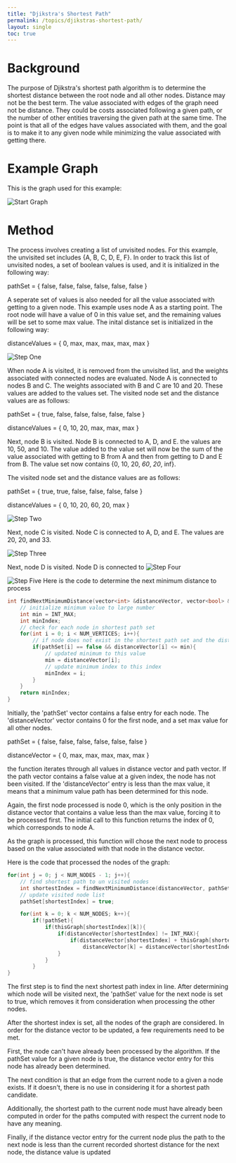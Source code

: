 ```yaml
---
title: "Djikstra's Shortest Path"
permalink: /topics/djikstras-shortest-path/
layout: single
toc: true
---
```

# Background

The purpose of Djikstra's shortest path algorithm is to determine the shortest distance between the root node and all other nodes. Distance may not be the best term. The value associated with edges of the graph need not be distance. They could be costs associated following a given path, or the number of other entities traversing the given path at the same time. The point is that all of the edges have values associated with them, and the goal is to make it to any given node while minimizing the value associated with getting there. 


# Example Graph

This is the graph used for this example:


![Start Graph](/structures-algorithms/assets/images/graph-a.jpg)

# Method

The process involves creating a list of unvisited nodes. For this example, the unvisited set includes {A, B, C, D, E, F}. In order to track this list of unvisited nodes, a set of boolean values is used, and it is initialized in the following way:

pathSet = { false, false, false, false, false, false }

A seperate set of values is also needed for all the value associated with getting to a given node. This example uses node A as a starting point. The root node will have a value of 0 in this value set, and the remaining values will be set to some max value. The inital distance set is initialized in the following way:

distanceValues = { 0, max, max, max, max, max }

![Step One](/structures-algorithms/assets/images/graph-b.jpg)

When node A is visited, it is removed from the unvisited list, and the weights associated with connected nodes are evaluated. Node A is connected to nodes B and C. The weights associated with B and C are 10 and 20. These values are added to the values set. The visited node set and the distance values are as follows:

pathSet = { true, false, false, false, false, false }

distanceValues = { 0, 10, 20, max, max, max }

Next, node B is visited. Node B is connected to A, D, and E. the values are 10, 50, and 10. The value added to the value set will now be the sum of the value associated with getting to B from A and then from getting to D and E from B. The value set now contains {0, 10, 20, *60*, *20*, inf}. 

The visited node set and the distance values are as follows:

pathSet = { true, true, false, false, false, false }

distanceValues = { 0, 10, 20, 60, 20, max }

![Step Two](/structures-algorithms/assets/images/graph-c.jpg)

Next, node C is visited. Node C is connected to A, D, and E. The values are 20, 20, and 33. 

![Step Three](/structures-algorithms/assets/images/graph-d.jpg)

Next, node D is visited. Node D is connected to 
![Step Four](/structures-algorithms/assets/images/graph-e.jpg)

![Step Five](/structures-algorithms/assets/images/graph-f.jpg)
Here is the code to determine the next minimum distance to process

```c++
int findNextMinimumDistance(vector<int> &distanceVector, vector<bool> &pathSet){
    // initialize minimum value to large number
    int min = INT_MAX;
    int minIndex;
    // check for each node in shortest path set
    for(int i = 0; i < NUM_VERTICES; i++){
        // if node does not exist in the shortest path set and the distance value for this node is less than the current minimum value
        if(pathSet[i] == false && distanceVector[i] <= min){
            // updated minimum to this value
            min = distanceVector[i];
            // update minimum index to this index
            minIndex = i;
        }
    }
    return minIndex;
}
```
Initially, the 'pathSet' vector contains a false entry for each node. The 'distanceVector' vector contains 0 for the first node, and a set max value for all other nodes.

pathSet = { false, false, false, false, false, false }

distanceVector = { 0, max, max, max, max, max }

the function iterates through all values in distance vector and path vector. If the path vector contains a false value at a given index, the node has not been visited. If the 'distanceVector' entry is less than the max value, it means that a minimum value path has been determined for this node.

Again, the first node processed is node 0, which is the only position in the distance vector that contains a value less than the max value, forcing it to be processed first. The initial call to this function returns the index of 0, which corresponds to node A.

As the graph is processed, this function will chose the next node to process based on the value associated with that node in the distance vector.

Here is the code that processed the nodes of the graph:
```c++
for(int j = 0; j < NUM_NODES - 1; j++){
    // find shortest path to un visited nodes
    int shortestIndex = findNextMinimumDistance(distanceVector, pathSet);
    // update visited node list
    pathSet[shortestIndex] = true;

    for(int k = 0; k < NUM_NODES; k++){
        if(!pathSet){
            if(thisGraph[shortestIndex][k]){
                if(distanceVector[shortestIndex] != INT_MAX){
                    if(distanceVector[shortestIndex] + thisGraph[shortestIndex][k] < distanceVector[k])
                        distanceVector[k] = distanceVector[shortestIndex] + thisGraph[shortestIndex][k];
                }
            }
        }
}
```


The first step is to find the next shortest path index in line. After determining which node will be visited next, the 'pathSet' value for the next node is set to true, which removes it from consideration when processing the other nodes.

After the shortest index is set, all the nodes of the graph are considered. In order for the distance vector to be updated, a few requirements need to be met.

First, the node can't have already been processed by the algorithm. If the pathSet value for a given node is true, the distance vector entry for this node has already been determined.

The next condition is that an edge from the current node to a given a node exists. If it doesn't, there is no use in considering it for a shortest path candidate.

Additionally, the shortest path to the current node must have already been computed in order for the paths computed with respect the current node to have any meaning. 

Finally, if the distance vector entry for the current node plus the path to the next node is less than the current recorded shortest distance for the next node, the distance value is updated
